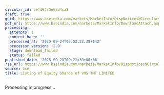 ```yaml
---
circular_id: cefd6f35e65d4ca8
draft: true
guid: https://www.bseindia.com/markets/MarketInfo/DispNoticesNCirculars.aspx?Noticeid={BDE887E3-85E4-4C8B-A293-DEB6890AD670}&noticeno=20250923-12&dt=09/23/2025&icount=12&totcount=84&flag=0
pdf_url: https://www.bseindia.com/markets/MarketInfo/DownloadAttach.aspx?id=20250923-12&attachedId=
processing:
  attempts: 1
  content_hash: ''
  processed_at: '2025-09-24T03:53:22.387142'
  processor_version: '2.0'
  stage: download_failed
  status: failed
published_date: '2025-09-23T09:21:39+00:00'
rss_url: https://www.bseindia.com/markets/MarketInfo/DispNoticesNCirculars.aspx?Noticeid={BDE887E3-85E4-4C8B-A293-DEB6890AD670}&noticeno=20250923-12&dt=09/23/2025&icount=12&totcount=84&flag=0
source: bse
title: Listing of Equity Shares of VMS TMT LIMITED
---
```


Processing in progress...